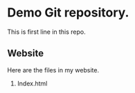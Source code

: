 # Demo Git repository.

This is first line in this repo.

## Website 

Here are the files in my website.


1. Index.html
